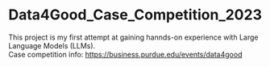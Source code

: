 # Data4Good_Case_Competition_2023
This project is my first attempt at gaining hannds-on experience with Large Language Models (LLMs).  
Case competition info: https://business.purdue.edu/events/data4good
